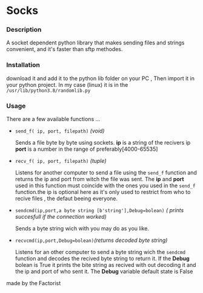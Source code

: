 # Socks

### Description

A socket dependent python library that makes sending files and strings convenient, and it's faster than sftp methodes.

### Installation 

download it and add it to the python lib folder on your PC , Then import it in your python project.
In my case (linux) it is in the `/usr/lib/python3.8/randomlib.py`

### Usage

There are a few available functions ...

- `send_f( ip, port, filepath)` _(void)_

  Sends a file byte by byte using sockets. **ip** is a string of the recivers ip **port** is a number in the range of preferably[4000-65535]

- `recv_f( ip, port, filepath)` _(tuple)_

  Listens for another computer to send a file using the `send_f` function and returns the ip and port from witch the file was sent.
  The **ip** and **port** used in this function must coincide with the ones you used in the `send_f` function.the ip is optional here as it's only used to
  restrict from who to recive files , the defaut beeing everyone.

- `sendcmd(ip,port,a byte string [b'string'],Debug=bolean)` _( prints succesfull if the connection worked)_
  
  Sends a byte string wich with you may do as you like. 
- `recvcmd(ip,port,Debug=bolean)`_(returns decoded byte string)_
  
  Listens for an other computer to send a byte string wich the `sendcmd` function and decodes the recived byte string to return it.
  If the **Debug** bolean is True it prints the bite string as recived with out decoding it and the ip and port of who sent it.
  The **Debug** variable default state is False

 made by the Factorist
